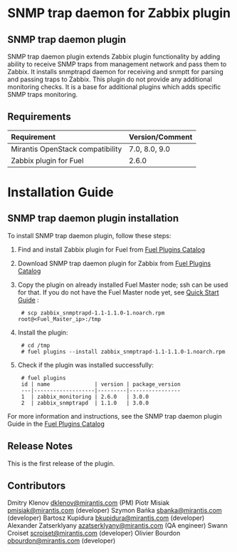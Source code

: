 SNMP trap daemon for Zabbix plugin
==================================

SNMP trap daemon plugin
-----------------------

SNMP trap daemon plugin extends Zabbix plugin functionality by adding
ability to receive SNMP traps from management network and pass them to Zabbix.
It installs snmptrapd daemon for receiving and snmptt for parsing and passing
traps to Zabbix. This plugin do not provide any additional monitoring checks.
It is a base for additional plugins which adds specific SNMP traps monitoring.

Requirements
------------

| Requirement                      | Version/Comment |
|:---------------------------------|:----------------|
| Mirantis OpenStack compatibility | 7.0, 8.0, 9.0   |
| Zabbix plugin for Fuel           | 2.6.0           |

Installation Guide
==================

SNMP trap daemon plugin installation
------------------------------------

To install SNMP trap daemon plugin, follow these steps:

1. Find and install Zabbix plugin for Fuel from
    [Fuel Plugins Catalog](https://software.mirantis.com/fuel-plugins)

2. Download SNMP trap daemon plugin for Zabbix from
    [Fuel Plugins Catalog](https://software.mirantis.com/fuel-plugins)

3. Copy the plugin on already installed Fuel Master node; ssh can be used for
    that. If you do not have the Fuel Master node yet, see
    [Quick Start Guide](https://software.mirantis.com/quick-start/) :

        # scp zabbix_snmptrapd-1.1-1.1.0-1.noarch.rpm root@<Fuel_Master_ip>:/tmp

4. Install the plugin:

        # cd /tmp
        # fuel plugins --install zabbix_snmptrapd-1.1-1.1.0-1.noarch.rpm

5. Check if the plugin was installed successfully:

        # fuel plugins
        id | name              | version | package_version
        ---|-------------------|---------|----------------
        1  | zabbix_monitoring | 2.6.0   | 3.0.0
        2  | zabbix_snmptrapd  | 1.1.0   | 3.0.0

For more information and instructions, see the SNMP trap daemon plugin Guide
in the [Fuel Plugins Catalog](https://software.mirantis.com/fuel-plugins)

Release Notes
-------------

This is the first release of the plugin.

Contributors
------------

Dmitry Klenov <dklenov@mirantis.com> (PM)
Piotr Misiak <pmisiak@mirantis.com> (developer)
Szymon Bańka <sbanka@mirantis.com> (developer)
Bartosz Kupidura <bkupidura@mirantis.com> (developer)
Alexander Zatserklyany <azatserklyany@mirantis.com> (QA engineer)
Swann Croiset <scroiset@mirantis.com> (developer)
Olivier Bourdon <obourdon@mirantis.com> (developer)
